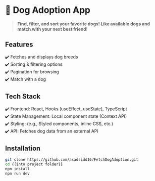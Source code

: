 # 🐶 Dog Adoption App

> **Find, filter, and sort your favorite dogs! Like available dogs and match with your next best friend!**

## Features

✔️ Fetches and displays dog breeds  
✔️ Sorting & filtering options  
✔️ Pagination for browsing  
✔️ Match with a dog

## Tech Stack

✔️ Frontend: React, Hooks (useEffect, useState), TypeScript  
✔️ State Management: Local component state (Context API)  
✔️ Styling: (e.g., Styled components, inline CSS, etc.)  
✔️ API: Fetches dog data from an external API

## Installation

```bash
git clone https://github.com/asadsidd16/FetchDogAdoption.git
cd {{into project folder}}
npm install
npm run dev
```
